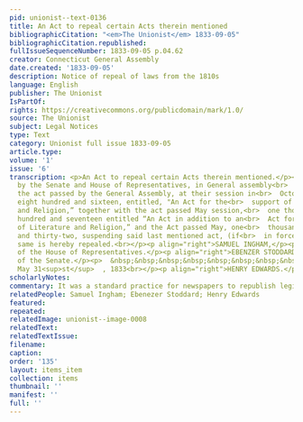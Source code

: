 ```yaml
---
pid: unionist--text-0136
title: An Act to repeal certain Acts therein mentioned
bibliographicCitation: "<em>The Unionist</em> 1833-09-05"
bibliographicCitation.republished: 
fullIssueSequenceNumber: 1833-09-05 p.04.62
creator: Connecticut General Assembly
date.created: '1833-09-05'
description: Notice of repeal of laws from the 1810s
language: English
publisher: The Unionist
IsPartOf: 
rights: https://creativecommons.org/publicdomain/mark/1.0/
source: The Unionist
subject: Legal Notices
type: Text
category: Unionist full issue 1833-09-05
article.type: 
volume: '1'
issue: '6'
transcription: <p>An Act to repeal certain Acts therein mentioned.</p><p>  BE it enacted
  by the Senate and House of Representatives, in General assembly<br>  convened, That
  the act passed by the General Assembly, at their session in<br>  October, one thousand
  eight hundred and sixteen, entitled, "An Act for the<br>  support of Literature
  and Religion,” together with the act passed May session,<br>  one thousand eight
  hundred and seventeen entitled “An Act in addition to an<br>  Act for the support
  of Literature and Religion,” and the Act passed May, one<br>  thousand eight hundred
  and thirty-two, suspending said last mentioned act, (if<br>  in force) be, and the
  same is hereby repealed.<br></p><p align="right">SAMUEL INGHAM,</p><p align="right">Speaker
  of the House of Representatives.</p><p align="right">EBENZER STODDARD,</p><p align="right">President
  of the Senate.</p><p>  &nbsp;&nbsp;&nbsp;&nbsp;&nbsp;&nbsp;&nbsp;&nbsp;&nbsp;&nbsp;&nbsp;&nbsp;&nbsp;&nbsp;&nbsp;&nbsp;&nbsp;&nbsp;&nbsp;&nbsp;&nbsp;&nbsp;&nbsp;&nbsp;&nbsp;&nbsp;&nbsp;&nbsp;&nbsp;&nbsp;&nbsp;&nbsp;&nbsp;&nbsp;&nbsp;&nbsp;&nbsp;&nbsp;&nbsp;&nbsp;&nbsp;&nbsp;&nbsp;&nbsp;&nbsp;&nbsp;&nbsp;&nbsp;&nbsp;&nbsp;&nbsp;&nbsp;&nbsp;&nbsp;&nbsp;&nbsp;&nbsp;&nbsp;&nbsp;&nbsp;&nbsp;&nbsp;&nbsp;&nbsp;&nbsp;&nbsp;&nbsp;&nbsp;&nbsp;&nbsp;&nbsp;&nbsp;&nbsp;&nbsp;&nbsp;&nbsp;&nbsp;&nbsp;&nbsp;&nbsp;&nbsp;&nbsp;&nbsp;<br>  Approved,
  May 31<sup>st</sup>  , 1833<br></p><p align="right">HENRY EDWARDS.</p><p></p>
scholarlyNotes: 
commentary: It was a standard practice for newspapers to republish legislative acts
relatedPeople: Samuel Ingham; Ebenezer Stoddard; Henry Edwards
featured: 
repeated: 
relatedImage: unionist--image-0008
relatedText: 
relatedTextIssue: 
filename: 
caption: 
order: '135'
layout: items_item
collection: items
thumbnail: ''
manifest: ''
full: ''
---
```

